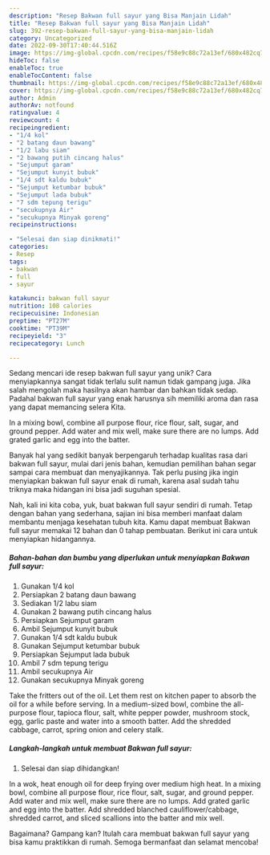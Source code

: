 ```yaml
---
description: "Resep Bakwan full sayur yang Bisa Manjain Lidah"
title: "Resep Bakwan full sayur yang Bisa Manjain Lidah"
slug: 392-resep-bakwan-full-sayur-yang-bisa-manjain-lidah
category: Uncategorized
date: 2022-09-30T17:40:44.516Z
image: https://img-global.cpcdn.com/recipes/f58e9c88c72a13ef/680x482cq70/bakwan-full-sayur-foto-resep-utama.jpg
hideToc: false
enableToc: true
enableTocContent: false
thumbnail: https://img-global.cpcdn.com/recipes/f58e9c88c72a13ef/680x482cq70/bakwan-full-sayur-foto-resep-utama.jpg
cover: https://img-global.cpcdn.com/recipes/f58e9c88c72a13ef/680x482cq70/bakwan-full-sayur-foto-resep-utama.jpg
author: Admin
authorAv: notfound
ratingvalue: 4
reviewcount: 4
recipeingredient:
- "1/4 kol"
- "2 batang daun bawang"
- "1/2 labu siam"
- "2 bawang putih cincang halus"
- "Sejumput garam"
- "Sejumput kunyit bubuk"
- "1/4 sdt kaldu bubuk"
- "Sejumput ketumbar bubuk"
- "Sejumput lada bubuk"
- "7 sdm tepung terigu"
- "secukupnya Air"
- "secukupnya Minyak goreng"
recipeinstructions:

- "Selesai dan siap dinikmati!"
categories:
- Resep
tags:
- bakwan
- full
- sayur

katakunci: bakwan full sayur 
nutrition: 108 calories
recipecuisine: Indonesian
preptime: "PT27M"
cooktime: "PT39M"
recipeyield: "3"
recipecategory: Lunch

---
```





Sedang mencari ide resep bakwan full sayur yang unik? Cara menyiapkannya sangat tidak terlalu sulit namun tidak gampang juga. Jika salah mengolah maka hasilnya akan hambar dan bahkan tidak sedap. Padahal bakwan full sayur yang enak harusnya sih memiliki aroma dan rasa yang dapat memancing selera Kita.





In a mixing bowl, combine all purpose flour, rice flour, salt, sugar, and ground pepper. Add water and mix well, make sure there are no lumps. Add grated garlic and egg into the batter.

Banyak hal yang sedikit banyak berpengaruh terhadap kualitas rasa dari bakwan full sayur, mulai dari jenis bahan, kemudian pemilihan bahan segar sampai cara membuat dan menyajikannya. Tak perlu pusing jika ingin menyiapkan bakwan full sayur enak di rumah, karena asal sudah tahu triknya maka hidangan ini bisa jadi suguhan spesial.






Nah, kali ini kita coba, yuk, buat bakwan full sayur sendiri di rumah. Tetap dengan bahan yang sederhana, sajian ini bisa memberi manfaat dalam membantu menjaga kesehatan tubuh kita. Kamu dapat membuat Bakwan full sayur memakai 12 bahan dan 0 tahap pembuatan. Berikut ini cara untuk menyiapkan hidangannya.

<!--inarticleads1-->

##### Bahan-bahan dan bumbu yang diperlukan untuk menyiapkan Bakwan full sayur:

1. Gunakan 1/4 kol
1. Persiapkan 2 batang daun bawang
1. Sediakan 1/2 labu siam
1. Gunakan 2 bawang putih cincang halus
1. Persiapkan Sejumput garam
1. Ambil Sejumput kunyit bubuk
1. Gunakan 1/4 sdt kaldu bubuk
1. Gunakan Sejumput ketumbar bubuk
1. Persiapkan Sejumput lada bubuk
1. Ambil 7 sdm tepung terigu
1. Ambil secukupnya Air
1. Gunakan secukupnya Minyak goreng


Take the fritters out of the oil. Let them rest on kitchen paper to absorb the oil for a while before serving. In a medium-sized bowl, combine the all-purpose flour, tapioca flour, salt, white pepper powder, mushroom stock, egg, garlic paste and water into a smooth batter. Add the shredded cabbage, carrot, spring onion and celery stalk. 

<!--inarticleads2-->

##### Langkah-langkah untuk membuat Bakwan full sayur:


1. Selesai dan siap dihidangkan!

In a wok, heat enough oil for deep frying over medium high heat. In a mixing bowl, combine all purpose flour, rice flour, salt, sugar, and ground pepper. Add water and mix well, make sure there are no lumps. Add grated garlic and egg into the batter. Add shredded blanched cauliflower/cabbage, shredded carrot, and sliced scallions into the batter and mix well. 

Bagaimana? Gampang kan? Itulah cara membuat bakwan full sayur yang bisa kamu praktikkan di rumah. Semoga bermanfaat dan selamat mencoba!
